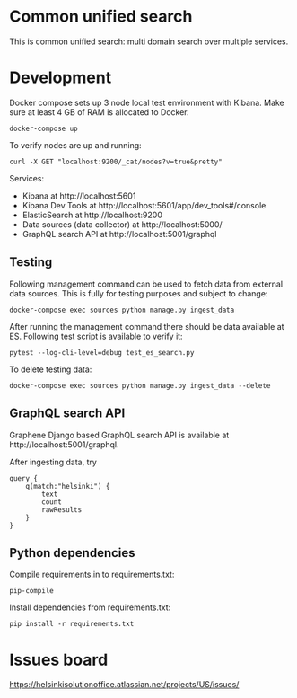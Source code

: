 # Common unified search

This is common unified search: multi domain search over multiple services.

# Development

Docker compose sets up 3 node local test environment with Kibana. Make sure at least 4 GB of RAM is allocated to Docker.

	docker-compose up

To verify nodes are up and running:

	curl -X GET "localhost:9200/_cat/nodes?v=true&pretty"

Services:

- Kibana at http://localhost:5601
- Kibana Dev Tools at http://localhost:5601/app/dev_tools#/console
- ElasticSearch at http://localhost:9200
- Data sources (data collector) at http://localhost:5000/
- GraphQL search API at http://localhost:5001/graphql

## Testing

Following management command can be used to fetch data from external data sources.
This is fully for testing purposes and subject to change:

	docker-compose exec sources python manage.py ingest_data

After running the management command there should be data available at ES.
Following test script is available to verify it:

	pytest --log-cli-level=debug test_es_search.py

To delete testing data:

	docker-compose exec sources python manage.py ingest_data --delete

## GraphQL search API

Graphene Django based GraphQL search API is available at http://localhost:5001/graphql.

After ingesting data, try

	query {
		q(match:"helsinki") {
			text
			count
			rawResults
		}
	}

## Python dependencies

Compile requirements.in to requirements.txt:

	pip-compile

Install dependencies from requirements.txt:

	pip install -r requirements.txt

# Issues board

https://helsinkisolutionoffice.atlassian.net/projects/US/issues/